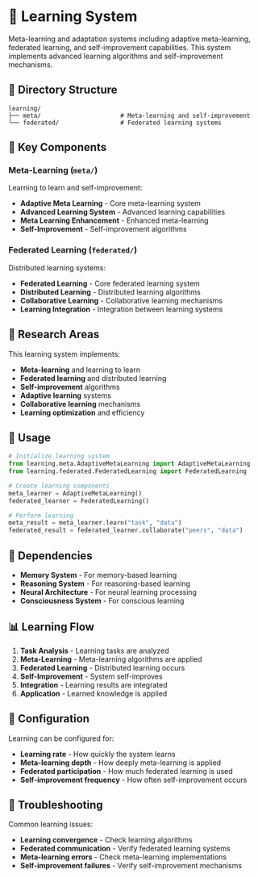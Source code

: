 # 🧠 Learning System

Meta-learning and adaptation systems including adaptive meta-learning, federated learning, and self-improvement capabilities. This system implements advanced learning algorithms and self-improvement mechanisms.

## 📁 Directory Structure

```
learning/
├── meta/                      # Meta-learning and self-improvement
└── federated/                 # Federated learning systems
```

## 🔧 Key Components

### Meta-Learning (`meta/`)
Learning to learn and self-improvement:
- **Adaptive Meta Learning** - Core meta-learning system
- **Advanced Learning System** - Advanced learning capabilities
- **Meta Learning Enhancement** - Enhanced meta-learning
- **Self-Improvement** - Self-improvement algorithms

### Federated Learning (`federated/`)
Distributed learning systems:
- **Federated Learning** - Core federated learning system
- **Distributed Learning** - Distributed learning algorithms
- **Collaborative Learning** - Collaborative learning mechanisms
- **Learning Integration** - Integration between learning systems

## 🧬 Research Areas

This learning system implements:
- **Meta-learning** and learning to learn
- **Federated learning** and distributed learning
- **Self-improvement** algorithms
- **Adaptive learning** systems
- **Collaborative learning** mechanisms
- **Learning optimization** and efficiency

## 🚀 Usage

```python
# Initialize learning system
from learning.meta.AdaptiveMetaLearning import AdaptiveMetaLearning
from learning.federated.FederatedLearning import FederatedLearning

# Create learning components
meta_learner = AdaptiveMetaLearning()
federated_learner = FederatedLearning()

# Perform learning
meta_result = meta_learner.learn("task", "data")
federated_result = federated_learner.collaborate("peers", "data")
```

## 🔗 Dependencies

- **Memory System** - For memory-based learning
- **Reasoning System** - For reasoning-based learning
- **Neural Architecture** - For neural learning processing
- **Consciousness System** - For conscious learning

## 📊 Learning Flow

1. **Task Analysis** - Learning tasks are analyzed
2. **Meta-Learning** - Meta-learning algorithms are applied
3. **Federated Learning** - Distributed learning occurs
4. **Self-Improvement** - System self-improves
5. **Integration** - Learning results are integrated
6. **Application** - Learned knowledge is applied

## 🔧 Configuration

Learning can be configured for:
- **Learning rate** - How quickly the system learns
- **Meta-learning depth** - How deeply meta-learning is applied
- **Federated participation** - How much federated learning is used
- **Self-improvement frequency** - How often self-improvement occurs

## 🐛 Troubleshooting

Common learning issues:
- **Learning convergence** - Check learning algorithms
- **Federated communication** - Verify federated learning systems
- **Meta-learning errors** - Check meta-learning implementations
- **Self-improvement failures** - Verify self-improvement mechanisms 